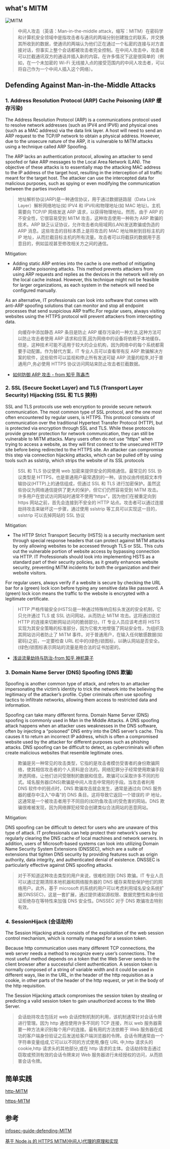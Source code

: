 ## what's MITM

![MITM](./images/mitm.png)

> 中间人攻击（英语：Man-in-the-middle attack，缩写：MITM）在密码学和计算机安全领域中是指攻击者与通讯的两端分别创建独立的联系，并交换其所收到的数据，使通讯的两端认为他们正在通过一个私密的连接与对方直接对话，但事实上整个会话都被攻击者完全控制。在中间人攻击中，攻击者可以拦截通讯双方的通话并插入新的内容。在许多情况下这是很简单的（例如，在一个未加密的 Wi-Fi 无线接入点的接受范围内的中间人攻击者，可以将自己作为一个中间人插入这个网络）。

## Defending Against Man-in-the-Middle Attacks

### 1. Address Resolution Protocol (ARP) Cache Poisoning (ARP 缓存污染)

The Address Resolution Protocol (ARP) is a communications protocol used to resolve network addresses (such as IPV4 and IPV6) and physical ones (such as a MAC address) via the data link layer. A host will need to send an ARP request to the TCP/IP network to obtain a physical address. However, due to the unsecure nature of the ARP, it is vulnerable to MiTM attacks using a technique called ARP Spoofing.

The ARP lacks an authentication protocol, allowing an attacker to send spoofed or fake ARP messages to the Local Area Network (LAN). The objective of these attacks is to essentially map the attacking MAC address to the IP address of the target host, resulting in the interception of all traffic meant for the target host. The attacker can use the intercepted data for malicious purposes, such as spying or even modifying the communication between the parties involved

> 地址解析协议(ARP)是一种通信协议，用于通过数据链路层（Data Link Layer）解析网络地址(如 IPV4 和 IPV6)和物理地址(如 MAC 地址)。主机需要向 TCP/IP 网络发送 ARP 请求，以获得物理地址。然而，由于 ARP 的不安全性，它很容易受到 MiTM 攻击，这种攻击使用一种称为 ARP 欺骗的技术。ARP 缺乏认证协议，允许攻击者向局域网(LAN)发送欺骗或伪造的 ARP 消息。这些攻击的目标本质上是将攻击的 MAC 地址映射到目标主机的 IP 地址，从而拦截目标主机的所有流量。攻击者可以将截获的数据用于恶意目的，例如监视甚至修改相关方之间的通信。

Mitigation:

- Adding static ARP entries into the cache is one method of mitigating ARP cache poisoning attacks. This method prevents attackers from using ARP requests and replies as the devices in the network will rely on the local cache instead. However, this technique might not be feasible for larger organizations, as each system in the network will need be configured manually.

As an alternative, IT professionals can look into software that comes with anti-ARP spoofing solutions that can monitor and stop all endpoint processes that send suspicious ARP traffic.For regular users, always visiting websites using the HTTPS protocol will prevent attackers from intercepting data.

> 向缓存中添加静态 ARP 条目是防止 ARP 缓存污染的一种方法,这种方法可以防止攻击者使用 ARP 请求和应答,因为网络中的设备将依赖于本地缓存。但是，这种技术可能不适用于较大的企业机构，因为网络中的每个系统都需要手动配置。作为替代方案，IT 专业人员可以查看带有反 ARP 欺骗解决方案的软件，这些软件可以监视和停止所有发送可疑 ARP 流量的程序,对于普通用户,务必使用 HTTPS 协议访问网站来防止攻击者拦截数据。

- [如何防御 ARP 攻击 - from 知乎 陈鑫杰](https://www.zhihu.com/question/23401171/answer/222083588)

### 2. SSL (Secure Socket Layer) and TLS (Transport Layer Security) Hijacking (SSL 和 TLS 挾持)

SSL and TLS protocols use web encryption to provide secure network communication. The most common type of SSL protocol, and the one most often encountered by regular users, is HTTPS. This protocol consists of communication over the traditional Hypertext Transfer Protocol (HTTP), but is protected via encryption through SSL and TLS. While these protocols provide greater protection for network communication, they can still be vulnerable to MiTM attacks. Many users often do not use “https” when trying to access a website, as they will first connect to the unsecured HTTP site before being redirected to the HTTPS site. An attacker can compromise this step via connection hijacking attacks, which can be pulled off by using tools such as sslstrip, which strips the website of its SSL protocols

> SSL 和 TLS 协议使用 web 加密来提供安全的网络通信。最常见的 SSL 协议类型是 HTTPS，也是普通用户最常遇到的一种。该协议由传统超文本传输协议(HTTP)上的通信组成，但通过 SSL 和 TLS 进行加密保护。虽然这些协议为网络通信提供了更大的保护，但它们仍然容易受到 MiTM 攻击。许多用户在尝试访问网站时通常不使用“https”，因为他们在被重定向到 https 网站之前，首先会连接到不安全的 HTTP 站点。攻击者可以通过连接劫持攻击来破坏这一步骤，通过使用 sslstrip 等工具可以实现这一目的，sslstrip 可以去掉网站的 SSL 协议

Mitigation:

- The HTTP Strict Transport Security (HSTS) is a security mechanism sent through special response headers that can protect against MiTM attacks by only allowing websites to be accessed through TLS or SSL. This cuts out the vulnerable portion of website access by bypassing connection via HTTP. IT Professionals should look into implementing HSTS as a standard part of their security policies, as it greatly enhances website security, preventing MiTM incidents for both the organization and their website visitors.

For regular users, always verify if a website is secure by checking the URL bar for a (green) lock icon before typing any sensitive data like password. A (green) lock icon means the traffic to the website is encrypted with a legitimate certificate.

> HTTP 严格传输安全(HSTS)是一种通过特殊响应标头发送的安全机制，它只允许通过 TLS 或 SSL 访问网站，从而防止 MiTM 攻击。这将通过绕过 HTTP 的连接来切断网站访问的脆弱部分。IT 专业人员应该考虑将 HSTS 实现为其安全策略的标准部分，因为它极大地增强了网站安全性，为组织及其网站访问者防止了 MiTM 事件。对于普通用户，在输入任何敏感数据(如密码)之前，一定要检查 URL 栏中的(绿色)锁图标，以确认网站是否安全。(绿色)锁图标表示网站的流量是用合法的证书加密的。

- [浅谈流量劫持与防治-from 知乎 神机算子](https://zhuanlan.zhihu.com/p/40682772)

### 3. Domain Name Server (DNS) Spoofing (DNS 欺骗)

Spoofing is another common type of attack, and refers to an attacker impersonating the victim’s identity to trick the network into the believing the legitimacy of the attacker’s profile. Cyber criminals often use spoofing tactics to infiltrate networks, allowing them access to restricted data and information.

Spoofing can take many different forms. Domain Name Server (DNS) spoofing is commonly used in Man in the Middle Attacks. A DNS spoofing attack happens when an attacker uses weaknesses in the DNS software, often by injecting a “poisoned” DNS entry into the DNS server’s cache. This causes it to return an incorrect IP address, which is often a compromised website used by the attacker for different purposes such as phishing attacks. DNS spoofing can be difficult to detect, as cybercriminals will often create malicious websites that resemble legitimate ones.

> 欺骗是另一种常见的攻击类型，它指的是攻击者模仿受害者的身份欺骗网络，使其相信攻击者的个人资料是合法的。网络犯罪分子经常使用欺骗手段渗透网络，让他们访问受限制的数据和信息。欺骗可以采取许多不同的形式。域名服务器(DNS)欺骗是中间人攻击中常用的手段。当攻击者利用 DNS 软件中的弱点时，DNS 欺骗攻击就会发生，通常是通过向 DNS 服务器的缓存中注入“中毒”的 DNS 条目。这将导致它返回一个错误的 IP 地址，这通常是一个被攻击者用于不同目的(如钓鱼攻击)的受危害的网站。DNS 欺骗很难被发现，因为网络罪犯经常会创建类似合法网站的恶意网站。

Mitigation:

DNS spoofing can be difficult to detect for users who are unaware of this type of attack. IT professionals can help protect their network's users by regularly clearing the DNS cache of local machines and network servers. In addition, users of Microsoft-based systems can look into utilizing Domain Name Security System Extensions (DNSSEC), which are a suite of extensions that tighten DNS security by providing features such as origin authority, data integrity, and authenticated denial of existence. DNSSEC is particularly effective against DNS spoofing attacks.

> 对于不知道这种攻击类型的用户来说，很难检测到 DNS 欺骗。IT 专业人员可以通过定期清除本地机器和网络服务器的 DNS 缓存来帮助保护他们的网络用户。此外，基于 microsoft 的系统的用户可以考虑利用域名安全系统扩展(DNSSEC)，这是一套扩展，通过提供诸如源权限、数据完整性和身份验证拒绝存在等特性来加强 DNS 安全性。DNSSEC 对于 DNS 欺骗攻击特别有效。

### 4. SessionHijack (会话劫持)

The Session Hijacking attack consists of the exploitation of the web session control mechanism, which is normally managed for a session token.

Because http communication uses many different TCP connections, the web server needs a method to recognize every user’s connections. The most useful method depends on a token that the Web Server sends to the client browser after a successful client authentication. A session token is normally composed of a string of variable width and it could be used in different ways, like in the URL, in the header of the http requisition as a cookie, in other parts of the header of the http request, or yet in the body of the http requisition.

The Session Hijacking attack compromises the session token by stealing or predicting a valid session token to gain unauthorized access to the Web Server.

> 会话劫持攻击包括对 web 会话控制机制的利用，该机制通常针对会话令牌进行管理。因为 http 通信使用许多不同的 TCP 连接，所以 web 服务器需要一种方法来识别每个用户的连接。最有用的方法依赖于 Web 服务器在成功的客户端身份验证之后发送给客户端浏览器的令牌。会话令牌通常由一个字符串变量组成,它可以以不同的方式使用,像在 URL 中,http 请求头的 cookie,http 请求头的其他部分,或在 http 请求的主体。会话劫持攻击通过窃取或预测有效的会话令牌来对 Web 服务器进行未经授权的访问，从而损害会话令牌。

## 简单实践

[http-MITM](./code/MITM/http-proxy/index.js)

[https-MITM](./code/MITM/https-proxy/index.js)

## 参考

[infosec-guide-defending-MITM](https://www.trendmicro.com/vinfo/us/security/news/cybercrime-and-digital-threats/infosec-guide-defending-against-man-in-the-middle-attacks)

[基于 Node.js 的 HTTPS MITM(中间人)代理的原理和实现](https://github.com/wuchangming/https-mitm-proxy-handbook)
